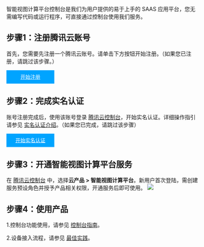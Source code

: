 智能视图计算平台控制台是我们为用户提供的易于上手的 SAAS 应用平台，您无需编写代码或运行程序，可直接通过控制台使用我们服务。


## 步骤1：注册腾讯云账号

首先，您需要先注册一个腾讯云账号。请单击下方按钮开始注册。（如果您已注册，请跳过该步骤。）

<div style="background-color:#00A4FF; width: 125px; height: 35px; line-height:35px; text-align:center;"><a href="https://cloud.tencent.com/register?s_url=https%3A%2F%2Fcloud.tencent.com%2F" target="_blank"  style="color: white; font-size:13px;">开始注册</a></div>

## 步骤2：完成实名认证

账号注册完成后，使用该账号登录 [腾讯云控制台](https://console.cloud.tencent.com/)，开始实名认证。详细操作指引请参见 [实名认证介绍](https://cloud.tencent.com/document/product/378/3629)。（如果您已完成，请跳过该步骤）

<div style="background-color:#00A4FF; width: 125px; height: 35px; line-height:35px; text-align:center;"><a href="https://console.cloud.tencent.com/developer" target="_blank"  style="color: white; font-size:13px;"  hotrep="document.guide.3128.btn2">开始实名认证</a></div>

## 步骤3：开通智能视图计算平台服务

在 [腾讯云控制台](https://console.cloud.tencent.com/) 中，选择**云产品 > 智能视图计算平台**。新用户首次登陆，需创建服务预设角色并授予产品相关权限，开通服务后即可使用。
![](https://qcloudimg.tencent-cloud.cn/raw/b4c981a7acdb93403cc3b46417b56a84.png)

## 步骤4：使用产品

1.控制台功能使用，请参见 [控制台指南](https://cloud.tencent.com/document/product/1344/69830)。

2.设备接入流程，请参见 [最佳实践](https://tcloud.woa.com/document/product/1344/83453?!editLang=zh&!preview)。
